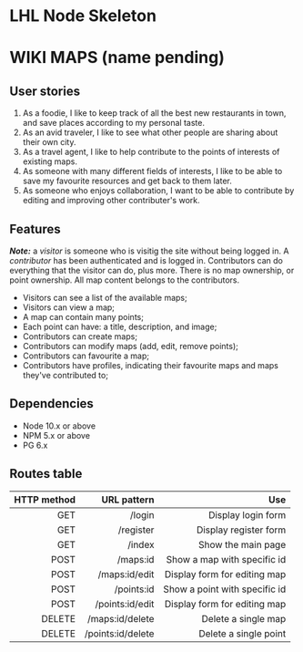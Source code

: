 LHL Node Skeleton
=========
# WIKI MAPS (name pending)

## User stories

1. As a foodie, I like to keep track of all the best new restaurants in town, and save places according to my personal taste.
2. As an avid traveler, I like to see what other people are sharing about their own city.
3. As a travel agent, I like to help contribute to the points of interests of existing maps.
4. As someone with many different fields of interests, I like to be able to save my favourite resources and get back to them later.
5. As someone who enjoys collaboration, I want to be able to contribute by editing and improving other contributer's work.

## Features

___**Note:**___ a _visitor_ is someone who is visitig the site without being logged in. A _contributor_ has been authenticated and is logged in. Contributors can do everything that the visitor can do, plus more. There is no map ownership, or point ownership. All map content belongs to the contributors.

- Visitors can see a list of the available maps;
- Visitors can view a map;
- A map can contain many points;
- Each point can have: a title, description, and image;
- Contributors can create maps;
- Contributors can modify maps (add, edit, remove points);
- Contributors can favourite a map;
- Contributors have profiles, indicating their favourite maps and maps they've contributed to;

## Dependencies

- Node 10.x or above
- NPM 5.x or above
- PG 6.x

## Routes table

| HTTP method | URL pattern      | Use                          |
|------------:|-----------------:|-----------------------------:|
|GET          |/login            |Display login form            |
|GET          |/register         |Display register form         |
|GET          |/index            |Show the main page            |
|POST         |/maps:id          |Show a map with specific id   |
|POST         |/maps:id/edit     |Display form for editing map  |
|POST         |/points:id        |Show a point with specific id |
|POST         |/points:id/edit   |Display form for editing map  |
|DELETE       |/maps:id/delete   |Delete a single map           |
|DELETE       |/points:id/delete |Delete a single point         |
